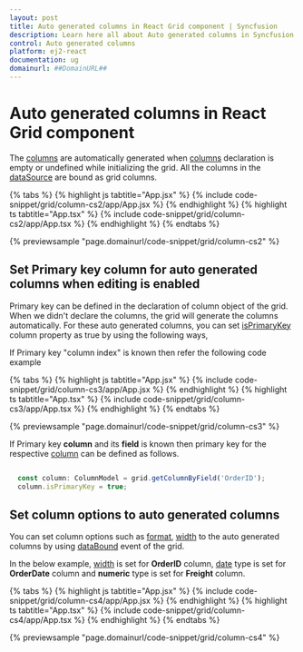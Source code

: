 ```yaml
---
layout: post
title: Auto generated columns in React Grid component | Syncfusion
description: Learn here all about Auto generated columns in Syncfusion React Grid component of Syncfusion Essential JS 2 and more.
control: Auto generated columns 
platform: ej2-react
documentation: ug
domainurl: ##DomainURL##
---
```


# Auto generated columns in React Grid component

The [columns](https://ej2.syncfusion.com/react/documentation/api/grid/column/) are automatically generated when [columns](https://ej2.syncfusion.com/react/documentation/api/grid/column/) declaration is empty or undefined while initializing the grid.
All the columns in the [dataSource](https://ej2.syncfusion.com/react/documentation/api/grid/#datasource) are bound as grid columns.

{% tabs %}
{% highlight js tabtitle="App.jsx" %}
{% include code-snippet/grid/column-cs2/app/App.jsx %}
{% endhighlight %}
{% highlight ts tabtitle="App.tsx" %}
{% include code-snippet/grid/column-cs2/app/App.tsx %}
{% endhighlight %}
{% endtabs %}

 {% previewsample "page.domainurl/code-snippet/grid/column-cs2" %}

## Set Primary key column for auto generated columns when editing is enabled

Primary key can be defined in the declaration of column object of the grid. When we didn't declare the columns, the grid will generate the columns automatically. For these auto generated columns, you can set [isPrimaryKey](https://ej2.syncfusion.com/react/documentation/api/grid/column/#isprimarykey) column property as true by using the following ways,

If Primary key "column index" is known then refer the following code example

{% tabs %}
{% highlight js tabtitle="App.jsx" %}
{% include code-snippet/grid/column-cs3/app/App.jsx %}
{% endhighlight %}
{% highlight ts tabtitle="App.tsx" %}
{% include code-snippet/grid/column-cs3/app/App.tsx %}
{% endhighlight %}
{% endtabs %}

 {% previewsample "page.domainurl/code-snippet/grid/column-cs3" %}

If Primary key **column** and its **field** is known then primary key for the respective [column](https://ej2.syncfusion.com/documentation/api/grid/column/) can be defined as follows.

```ts

  const column: ColumnModel = grid.getColumnByField('OrderID');
  column.isPrimaryKey = true;

```

## Set column options to auto generated columns

You can set column options such as [format](https://ej2.syncfusion.com/react/documentation/api/grid/column/#format), [width](https://ej2.syncfusion.com/react/documentation/api/grid/column/#width) to the auto generated columns by using [dataBound](https://ej2.syncfusion.com/react/documentation/api/grid/#databound) event of the grid.

In the below example, [width](https://ej2.syncfusion.com/react/documentation/api/grid/column/#width) is set for **OrderID** column, [date](../../common/internationalization/#date-formatting) type is set for **OrderDate** column and **numeric** type is set for **Freight** column.

{% tabs %}
{% highlight js tabtitle="App.jsx" %}
{% include code-snippet/grid/column-cs4/app/App.jsx %}
{% endhighlight %}
{% highlight ts tabtitle="App.tsx" %}
{% include code-snippet/grid/column-cs4/app/App.tsx %}
{% endhighlight %}
{% endtabs %}

 {% previewsample "page.domainurl/code-snippet/grid/column-cs4" %}